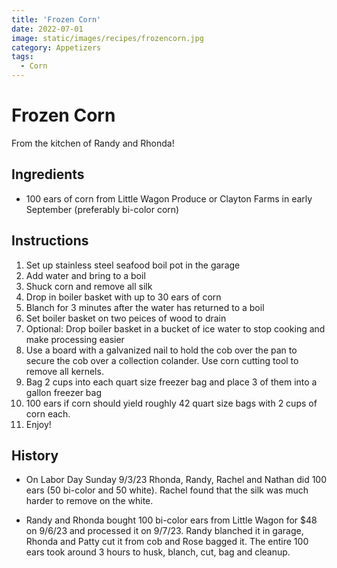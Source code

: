 ```yaml
---
title: 'Frozen Corn'
date: 2022-07-01
image: static/images/recipes/frozencorn.jpg
category: Appetizers
tags: 
  - Corn
---
```



# Frozen Corn

From the kitchen of Randy and Rhonda!
  
## Ingredients
- 100 ears of corn from Little Wagon Produce or Clayton Farms in early September (preferably bi-color corn)

## Instructions
1. Set up stainless steel seafood boil pot in the garage
2. Add water and bring to a boil
3. Shuck corn and remove all silk
4. Drop in boiler basket with up to 30 ears of corn
5. Blanch for 3 minutes after the water has returned to a boil
6. Set boiler basket on two peices of wood to drain
7. Optional: Drop boiler basket in a bucket of ice water to stop cooking and make processing easier
8. Use a board with a galvanized nail to hold the cob over the pan to secure the cob over a collection colander. Use corn cutting tool to remove all kernels.
9. Bag 2 cups into each quart size freezer bag and place 3 of them into a gallon freezer bag
10. 100 ears if corn should yield roughly 42 quart size bags with 2 cups of corn each.
11. Enjoy!

## History

- On Labor Day Sunday 9/3/23 Rhonda, Randy, Rachel and Nathan did 100 ears (50 bi-color and 50 white). Rachel found that the silk was much harder to remove on the white.

- Randy and Rhonda bought 100 bi-color ears from Little Wagon for $48 on 9/6/23 and processed it on 9/7/23. Randy blanched it in garage, Rhonda and Patty cut it from cob and Rose bagged it. The entire 100 ears took around 3 hours to husk, blanch, cut, bag and cleanup. 

